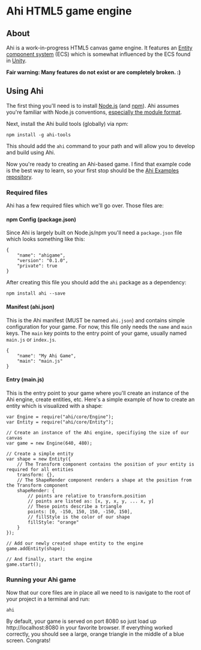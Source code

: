 # Ahi HTML5 game engine

## About

Ahi is a work-in-progress HTML5 canvas game engine. It features an [Entity component system](https://en.wikipedia.org/wiki/Entity_component_system) (ECS) which is somewhat influenced by the ECS found in [Unity](https://unity3d.com/).

**Fair warning: Many features do not exist or are completely broken. :)**

## Using Ahi

The first thing you'll need is to install [Node.js](https://nodejs.org/en/) (and [npm](https://www.npmjs.com/)). Ahi assumes you're familiar with Node.js conventions, [especially the module format](https://nodejs.org/api/modules.html).

Next, install the Ahi build tools (globally) via npm:

	npm install -g ahi-tools

This should add the `ahi` command to your path and will allow you to develop and build using Ahi.

Now you're ready to creating an Ahi-based game. I find that example code is the best way to learn, so your first stop should be the [Ahi Examples repository](https://github.com/geoffb/ahi-examples).

### Required files

Ahi has a few required files which we'll go over. Those files are:

#### npm Config (package.json)

Since Ahi is largely built on Node.js/npm you'll need a `package.json` file which looks something like this:

	{
		"name": "ahigame",
		"version": "0.1.0",
		"private": true
	}

After creating this file you should add the `ahi` package as a dependency:

	npm install ahi --save

#### Manifest (ahi.json)

This is the Ahi manifest (MUST be named `ahi.json`) and contains simple configuration for your game. For now, this file only needs the `name` and `main` keys. The `main` key points to the entry point of your game, usually named `main.js` or `index.js`.

	{
		"name": "My Ahi Game",
		"main": "main.js"
	}

#### Entry (main.js)

This is the entry point to your game where you'll create an instance of the Ahi engine, create entities, etc. Here's a simple example of how to create an entity which is visualized with a shape:

	var Engine = require("ahi/core/Engine");
	var Entity = require("ahi/core/Entity");

	// Create an instance of the Ahi engine, specifiying the size of our canvas
	var game = new Engine(640, 480);

	// Create a simple entity
	var shape = new Entity({
		// The Transform component contains the position of your entity is required for all entities
		transform: {},
		// The ShapeRender component renders a shape at the position from the Transform component
		shapeRender: {
			// points are relative to transform.position
			// points are listed as: [x, y, x, y, ... x, y]
			// These points describe a triangle
			points: [0, -150, 150, 150, -150, 150],
			// fillStyle is the color of our shape
			fillStyle: "orange"
		}
	});

	// Add our newly created shape entity to the engine
	game.addEntity(shape);

	// And finally, start the engine
	game.start();

### Running your Ahi game

Now that our core files are in place all we need to is navigate to the root of your project in a terminal and run:

	ahi

By default, your game is served on port 8080 so just load up http://localhost:8080 in your favorite browser. If everything worked correctly, you should see a large, orange triangle in the middle of a blue screen. Congrats!
